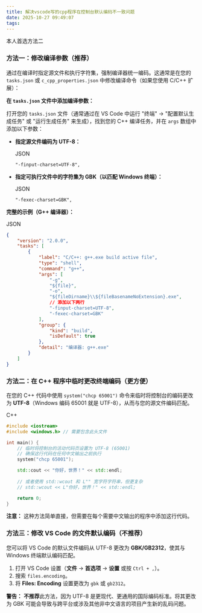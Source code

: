 ```yaml
---
title: 解决vscode写的cpp程序在控制台默认编码不一致问题
date: 2025-10-27 09:49:07
tags:
---
```




本人首选方法二

### 方法一：修改编译参数（推荐）



通过在编译时指定源文件和执行字符集，强制编译器统一编码。这通常是在您的 `tasks.json` 或 `c_cpp_properties.json` 中修改编译命令（如果您使用 C/C++ 扩展）：

**在 `tasks.json` 文件中添加编译参数：**

打开您的 `tasks.json` 文件（通常通过在 VS Code 中运行 "终端" -> "配置默认生成任务" 或 "运行生成任务" 来生成），找到您的 C++ 编译任务，并在 `args` 数组中添加以下参数：

- **指定源文件编码为 UTF-8：**

  JSON

  ```
  "-finput-charset=UTF-8",
  ```

- **指定可执行文件中的字符集为 GBK（以匹配 Windows 终端）：**

  JSON

  ```
  "-fexec-charset=GBK",
  ```

**完整的示例（G++ 编译器）：**

JSON

```json
{
    "version": "2.0.0",
    "tasks": [
        {
            "label": "C/C++: g++.exe build active file",
            "type": "shell",
            "command": "g++",
            "args": [
                "-g",
                "${file}",
                "-o",
                "${fileDirname}\\${fileBasenameNoExtension}.exe",
                // 添加以下两行
                "-finput-charset=UTF-8",
                "-fexec-charset=GBK" 
            ],
            "group": {
                "kind": "build",
                "isDefault": true
            },
            "detail": "编译器: g++.exe"
        }
    ]
}
```



### **方法二：在 C++ 程序中临时更改终端编码（更方便）**



在您的 C++ 代码中使用 `system("chcp 65001")` 命令来临时将控制台的编码更改为 **UTF-8**（Windows 编码 65001 就是 UTF-8），从而与您的源文件编码匹配。

C++

```cpp
#include <iostream>
#include <windows.h> // 需要包含此头文件

int main() {
    // 临时将控制台的活动代码页设置为 UTF-8 (65001)
    // 确保这行代码在任何中文输出之前执行
    system("chcp 65001"); 

    std::cout << "你好，世界！" << std::endl;
    
    // 或者使用 std::wcout 和 L"" 宽字符字符串，但更复杂
    // std::wcout << L"你好，世界！" << std::endl; 

    return 0;
}
```

**注意：** 这种方法简单直接，但需要在每个需要中文输出的程序中添加这行代码。



### 方法三：修改 VS Code 的文件默认编码（不推荐）



您可以将 VS Code 的默认文件编码从 UTF-8 更改为 **GBK/GB2312**，使其与 Windows 终端默认编码匹配。

1. 打开 VS Code 设置（**文件** -> **首选项** -> **设置** 或按 `Ctrl + ,`）。
2. 搜索 `files.encoding`。
3. 将 **Files: Encoding** 设置更改为 `gbk` 或 `gb2312`。

**警告：** **不推荐**此方法，因为 UTF-8 是更现代、更通用的国际编码标准。将其更改为 GBK 可能会导致与跨平台或涉及其他非中文语言的项目产生新的乱码问题。
